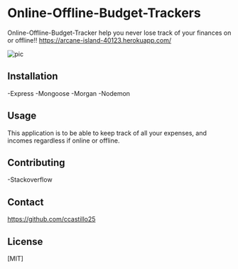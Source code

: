# Online-Offline-Budget-Trackers

Online-Offline-Budget-Tracker help you never lose track of your finances on or offline!! https://arcane-island-40123.herokuapp.com/

<img src="https://github.com/ccastillo25/Online-Offline-Budget-Trackers/blob/main/demophotos/pic1.png?raw=true" alt ="pic">

## Installation

-Express
-Mongoose
-Morgan
-Nodemon

## Usage

This application is to be able to keep track of all your expenses, and incomes regardless if online or offline.

## Contributing
-Stackoverflow

## Contact
https://github.com/ccastillo25

## License
[MIT]
